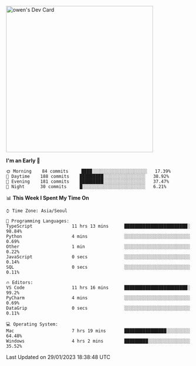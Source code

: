 <a href="https://app.daily.dev/owen_9066"><img src="https://api.daily.dev/devcards/51e5c69f10114f2abe0ae390c27b0828.png?r=hyb" width="400" alt="owen's Dev Card"/></a>

 
 <!--START_SECTION:waka-->
**I'm an Early 🐤** 

```text
🌞 Morning    84 commits     ████░░░░░░░░░░░░░░░░░░░░░   17.39% 
🌆 Daytime    188 commits    █████████░░░░░░░░░░░░░░░░   38.92% 
🌃 Evening    181 commits    █████████░░░░░░░░░░░░░░░░   37.47% 
🌙 Night      30 commits     █░░░░░░░░░░░░░░░░░░░░░░░░   6.21%

```


📊 **This Week I Spent My Time On** 

```text
⌚︎ Time Zone: Asia/Seoul

💬 Programming Languages: 
TypeScript               11 hrs 13 mins      ████████████████████████░   98.84% 
Python                   4 mins              ░░░░░░░░░░░░░░░░░░░░░░░░░   0.69% 
Other                    1 min               ░░░░░░░░░░░░░░░░░░░░░░░░░   0.22% 
JavaScript               0 secs              ░░░░░░░░░░░░░░░░░░░░░░░░░   0.14% 
SQL                      0 secs              ░░░░░░░░░░░░░░░░░░░░░░░░░   0.11%

🔥 Editors: 
VS Code                  11 hrs 16 mins      ████████████████████████░   99.2% 
PyCharm                  4 mins              ░░░░░░░░░░░░░░░░░░░░░░░░░   0.69% 
DataGrip                 0 secs              ░░░░░░░░░░░░░░░░░░░░░░░░░   0.11%

💻 Operating System: 
Mac                      7 hrs 19 mins       ████████████████░░░░░░░░░   64.48% 
Windows                  4 hrs 2 mins        █████████░░░░░░░░░░░░░░░░   35.52%

```


 Last Updated on 29/01/2023 18:38:48 UTC
<!--END_SECTION:waka-->
